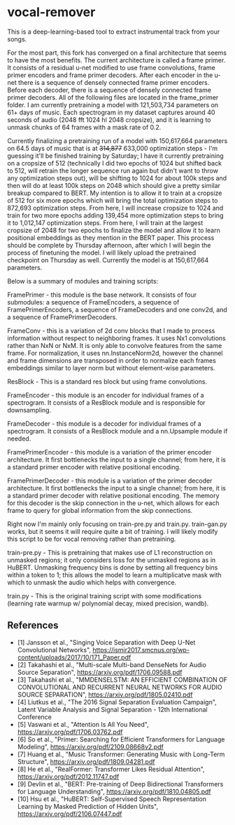 # vocal-remover

This is a deep-learning-based tool to extract instrumental track from your songs.

For the most part, this fork has converged on a final architecture that seems to have the most benefits. The current architecture is called a frame primer. It consists of a residual u-net modified to use frame convolutions, frame primer encoders and frame primer decoders. After each encoder in the u-net there is a sequence of densely connected frame primer encoders. Before each decoder, there is a sequence of densely connected frame primer decoders. All of the following files are located in the frame_primer folder. I am currently pretraining a model with 121,503,734 parameters on 61+ days of music. Each spectrogram in my dataset captures around 40 seconds of audio (2048 fft 1024 hl 2048 cropsize), and it is learning to unmask chunks of 64 frames with a mask rate of 0.2.

Currently finalizing a pretraining run of a model with 150,617,664 parameters on 64.5 days of music that is at ~~314,877~~ 633,000 optimization steps - I'm guessing it'll be finished training by Saturday; I have it currently pretraining on a cropsize of 512 (technically I did two epochs of 1024 but shifted back to 512, will retrain the longer sequence run again but didn't want to throw any  optimization steps out), will be shifting to 1024 for about 100k steps and then will do at least 100k steps on 2048 which should give a pretty similar breakup compared to BERT. My intention is to allow it to train at a cropsize of 512 for six more epochs which will bring the total optimization steps to 872,693 optimization steps. From here, I will increase cropsize to 1024 and train for two more epochs adding 139,454 more optimization steps to bring it to 1,012,147 optimization steps. From here, I will train at the largest cropsize of 2048 for two epochs to finalize the model and allow it to learn positional embeddings as they mention in the BERT paper. This process should be complete by Thursday afternoon, after which I will begin the process of finetuning the model. I will likely upload the pretrained checkpoint on Thursday as well. Currently the model is at 150,617,664 parameters.

Below is a summary of modules and training scripts:

FramePrimer - this module is the base network. It consists of four submodules: a sequence of FrameEncoders, a sequence of FramePrimerEncoders, a sequence of FrameDecoders and one conv2d, and a sequence of FramePrimerDecoders.

FrameConv - this is a variation of 2d conv blocks that I made to process information without respect to neighboring frames. It uses Nx1 convolutions rather than NxN or NxM. It is only able to convolve features from the same frame. For normalization, it uses nn.InstanceNorm2d, however the channel and frame dimensions are transposed in order to normalize each frames embeddings similar to layer norm but without element-wise parameters.

ResBlock - This is a standard res block but using frame convolutions.

FrameEncoder - this module is an encoder for individual frames of a spectrogram. It consists of a ResBlock module and is responsible for downsampling.

FrameDecoder - this module is a decoder for individual frames of a spectrogram. It consists of a ResBlock module and a nn.Upsample module if needed.

FramePrimerEncoder - this module is a variation of the primer encoder architecture. It first bottlenecks the input to a single channel; from here, it is a standard primer encoder with relative positional encoding.

FramePrimerDecoder - this module is a variation of the primer decoder architecture. It first bottlenecks the input to a single channel; from here, it is a standard primer decoder with relative positional encoding. The memory for this decoder is the skip connection in the u-net, which allows for each frame to query for global information from the skip connections.

Right now I'm mainly only focusing on train-pre.py and train.py. train-gan.py works, but it seems it will require quite a bit of training. I will likely modify this script to be for vocal removing rather than pretraining.

train-pre.py - This is pretraining that makes use of L1 reconstruction on unmasked regions; it only considers loss for the unmasked regions as in HuBERT. Unmasking frequency bins is done by setting all frequency bins within a token to 1; this allows the model to learn a multiplicatve mask with which to unmask the audio which helps with convergence.

train.py - This is the original training script with some modifications (learning rate warmup w/ polynomial decay, mixed precision, wandb).

## References
- [1] Jansson et al., "Singing Voice Separation with Deep U-Net Convolutional Networks", https://ismir2017.smcnus.org/wp-content/uploads/2017/10/171_Paper.pdf
- [2] Takahashi et al., "Multi-scale Multi-band DenseNets for Audio Source Separation", https://arxiv.org/pdf/1706.09588.pdf
- [3] Takahashi et al., "MMDENSELSTM: AN EFFICIENT COMBINATION OF CONVOLUTIONAL AND RECURRENT NEURAL NETWORKS FOR AUDIO SOURCE SEPARATION", https://arxiv.org/pdf/1805.02410.pdf
- [4] Liutkus et al., "The 2016 Signal Separation Evaluation Campaign", Latent Variable Analysis and Signal Separation - 12th International Conference
- [5] Vaswani et al., "Attention Is All You Need", https://arxiv.org/pdf/1706.03762.pdf
- [6] So et al., "Primer: Searching for Efficient Transformers for Language Modeling", https://arxiv.org/pdf/2109.08668v2.pdf
- [7] Huang et al., "Music Transformer: Generating Music with Long-Term Structure", https://arxiv.org/pdf/1809.04281.pdf
- [8] He et al., "RealFormer: Transformer Likes Residual Attention", https://arxiv.org/pdf/2012.11747.pdf
- [9] Devlin et al., "BERT: Pre-training of Deep Bidirectional Transformers for Language Understanding", https://arxiv.org/pdf/1810.04805.pdf
- [10] Hsu et al., "HuBERT: Self-Supervised Speech Representation Learning by Masked Prediction of Hidden Units", https://arxiv.org/pdf/2106.07447.pdf
